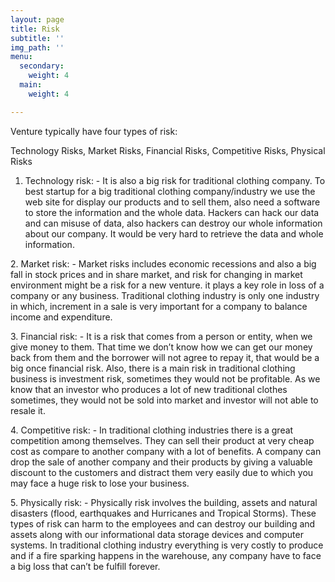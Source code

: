 ```yaml
---
layout: page
title: Risk
subtitle: ''
img_path: ''
menu:
  secondary:
    weight: 4
  main:
    weight: 4

---
```

Venture typically have four types of risk: 

Technology Risks, Market Risks, Financial Risks, Competitive Risks, Physical Risks 

 1. Technology risk: - It is also a big risk for traditional clothing company. To best startup for a big traditional clothing company/industry we use the web site for display our products and to sell them, also need a software to store the information and the whole data. Hackers can hack our data and can misuse of data, also hackers can destroy our whole information about our company. It would be very hard to retrieve the data and whole information.   

2\. Market risk: - Market risks includes economic recessions and also a big fall in stock prices and in share market, and risk for changing in market environment might be a risk for a new venture. it plays a key role in loss of a company or any business. Traditional clothing industry is only one industry in which, increment in a sale is very important for a company to balance income and expenditure.   

3\. Financial risk: - It is a risk that comes from a person or entity, when we give money to them. That time we don’t know how we can get our money back from them and the borrower will not agree to repay it, that would be a big once financial risk. Also, there is a main risk in traditional clothing business is investment risk, sometimes they would not be profitable. As we know that an investor who produces a lot of new traditional clothes sometimes, they would not be sold into market and investor will not able to resale it.  

             

4\. Competitive risk: - In traditional clothing industries there is a great competition among themselves. They can sell their product at very cheap cost as compare to another company with a lot of benefits. A company can drop the sale of another company and their products by giving a valuable discount to the customers and distract them very easily due to which you may face a huge risk to lose your business.  

5\. Physically risk: -  Physically risk involves the building, assets and natural disasters (flood, earthquakes and Hurricanes and Tropical Storms). These types of risk can harm to the employees and can destroy our building and assets along with our informational data storage devices and computer systems. In traditional clothing industry everything is very costly to produce and if a fire sparking happens in the warehouse, any company have to face a big loss that can’t be fulfill forever.